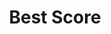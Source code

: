 ---
title: "Best Score"
edition: 2020
kind: "technical"
film: nomadland.md
image: https://m.media-amazon.com/images/M/MV5BM2NiYzk0YjctMDViNi00NmQxLWEwOWQtNDM0ZjEyODhhY2JiXkEyXkFqcGdeQXVyODk4OTc3MTY@._V1_FMjpg_UX1024_.jpg
type: award
weight: 12
---